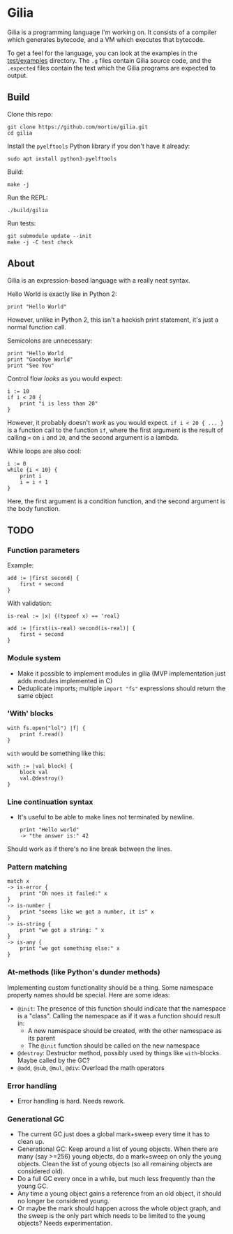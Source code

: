 # Gilia

Gilia is a programming language I'm working on.
It consists of a compiler which generates bytecode, and a VM which executes
that bytecode.

To get a feel for the language, you can look at the examples in the
[test/examples](https://github.com/mortie/gilia/tree/main/test/examples)
directory. The `.g` files contain Gilia source code, and the
`.expected` files contain the text which the Gilia programs are expected to output.

## Build

Clone this repo:

	git clone https://github.com/mortie/gilia.git
	cd gilia

Install the `pyelftools` Python library if you don't have it already:

	sudo apt install python3-pyelftools

Build:

	make -j

Run the REPL:

	./build/gilia

Run tests:

	git submodule update --init
	make -j -C test check

## About

Gilia is an expression-based language with a really neat syntax.

Hello World is exactly like in Python 2:

	print "Hello World"

However, unlike in Python 2, this isn't a hackish print statement,
it's just a normal function call.

Semicolons are unnecessary:

	print "Hello World
	print "Goodbye World"
	print "See You"

Control flow _looks_ as you would expect:

	i := 10
	if i < 20 {
		print "i is less than 20"
	}

However, it probably doesn't _work_ as you would expect.
`if i < 20 { ... }` is a function call to the function `if`, where the first argument
is the result of calling `<` on `i` and `20`, and the second argument is a lambda.

While loops are also cool:

	i := 0
	while {i < 10} {
		print i
		i = i + 1
	}

Here, the first argument is a condition function, and the second argument is
the body function.

## TODO

### Function parameters

Example:

	add := |first second| {
		first + second
	}

With validation:

	is-real := |x| {(typeof x) == 'real}

	add := |first(is-real) second(is-real)| {
		first + second
	}

### Module system

* Make it possible to implement modules in gilia
  (MVP implementation just adds modules implemented in C)
* Deduplicate imports; multiple `import "fs"` expressions should return the same object

### 'With' blocks

	with fs.open("lol") |f| {
		print f.read()
	}

`with` would be something like this:

	with := |val block| {
		block val
		val.@destroy()
	}

### Line continuation syntax

* It's useful to be able to make lines not terminated by newline.

```
	print "Hello world"
	-> "the answer is:" 42
```

Should work as if there's no line break between the lines.

### Pattern matching

	match x
	-> is-error {
		print "Oh noes it failed:" x
	}
	-> is-number {
		print "seems like we got a number, it is" x
	}
	-> is-string {
		print "we got a string: " x
	}
	-> is-any {
		print "we got something else:" x
	}

### At-methods (like Python's dunder methods)

Implementing custom functionality should be a thing. Some namespace property
names should be special. Here are some ideas:

* `@init`: The presence of this function should indicate that the namespace
  is a "class". Calling the namespace as if it was a function should result in:
	* A new namespace should be created, with the other namespace as its parent
	* The `@init` function should be called on the new namespace
* `@destroy`: Destructor method, possibly used by things like `with`-blocks.
  Maybe called by the GC?
* `@add`, `@sub`, `@mul`, `@div`: Overload the math operators

### Error handling

* Error handling is hard. Needs rework.

### Generational GC

* The current GC just does a global mark+sweep every time it has to clean up.
* Generational GC: Keep around a list of young objects. When there are many
  (say >=256) young objects, do a mark+sweep on only the young objects.
  Clean the list of young objects (so all remaining objects are considered old).
* Do a full GC every once in a while, but much less frequently than the young GC.
* Any time a young object gains a reference from an old object, it should
  no longer be considered young.
* Or maybe the mark should happen across the whole object graph, and the sweep
  is the only part which needs to be limited to the young objects?
  Needs experimentation.
